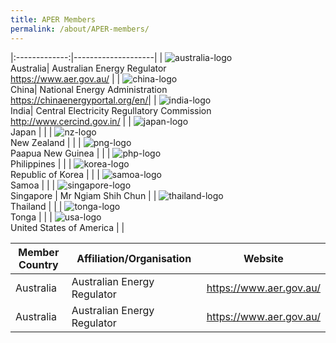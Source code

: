 ```yaml
---
title: APER Members
permalink: /about/APER-members/
---
```

<style>
  table th:first-of-type {width: 30%}
  table th:nth-of-type(2) {width: 70%}
</style>

|:-------------:|--------------------|
| ![australia-logo](/images/australia.png)<br>Australia| Australian Energy Regulator<br>https://www.aer.gov.au/ |
| ![china-logo](/images/china.png)<br>China| National Energy Administration<br>https://chinaenergyportal.org/en/|
| ![india-logo](/images/india.png)<br>India| Central Electricity Regullatory Commission<br>http://www.cercind.gov.in/ |
| ![japan-logo](/images/japan.png)<br>Japan |                    |
| ![nz-logo](/images/new-zealand.png)<br>New Zealand  |                    |
| ![png-logo](/images/papua-new-guinea.png)<br>Paapua New Guinea  |                    |
| ![php-logo](/images/philippines.png)<br>Philippines       |                    |
| ![korea-logo](/images/south-korea.png)<br>Republic of Korea    |                    |
| ![samoa-logo](/images/samoa.png)<br>Samoa |                    |
| ![singapore-logo](/images/singapore.png)<br>Singapore |    Mr Ngiam Shih Chun                |
| ![thailand-logo](/images/thailand.png)<br>Thailand |                    |
| ![tonga-logo](/images/tonga.png)<br>Tonga |                    |
| ![usa-logo](/images/united-states.png)<br>United States of America |                    |

|Member Country                |Affiliation/Organisation                         |Website                       |
|----------------|-------------------------------|-----------------------------|
|Australia|Australian Energy Regulator          |https://www.aer.gov.au/            |
|Australia|Australian Energy Regulator          |https://www.aer.gov.au/            |
